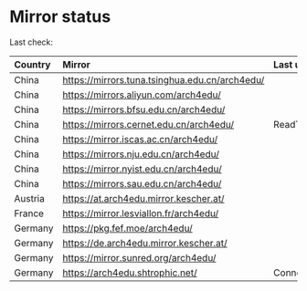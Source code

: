 <script src="./time.js"></script>
# Mirror status
Last check: <script type="text/javascript">localize(1755383036.0075927);</script>

|Country|Mirror|Last update|
|:------|:-----|:----------|
|China|https://mirrors.tuna.tsinghua.edu.cn/arch4edu/|<script type="text/javascript">localize(1755369726);</script>|
|China|https://mirrors.aliyun.com/arch4edu/|<script type="text/javascript">localize(1755369726);</script>|
|China|https://mirrors.bfsu.edu.cn/arch4edu/|<script type="text/javascript">localize(1755326808);</script>|
|China|https://mirrors.cernet.edu.cn/arch4edu/|ReadTimeout|
|China|https://mirror.iscas.ac.cn/arch4edu/|<script type="text/javascript">localize(1755369726);</script>|
|China|https://mirrors.nju.edu.cn/arch4edu/|<script type="text/javascript">localize(1755283702);</script>|
|China|https://mirror.nyist.edu.cn/arch4edu/|<script type="text/javascript">localize(1755326808);</script>|
|China|https://mirrors.sau.edu.cn/arch4edu/|<script type="text/javascript">localize(1755110829);</script>|
|Austria|https://at.arch4edu.mirror.kescher.at/|<script type="text/javascript">localize(1755326808);</script>|
|France|https://mirror.lesviallon.fr/arch4edu/|<script type="text/javascript">localize(1755326808);</script>|
|Germany|https://pkg.fef.moe/arch4edu/|<script type="text/javascript">localize(1755326808);</script>|
|Germany|https://de.arch4edu.mirror.kescher.at/|<script type="text/javascript">localize(1755326808);</script>|
|Germany|https://mirror.sunred.org/arch4edu/|<script type="text/javascript">localize(1755326808);</script>|
|Germany|https://arch4edu.shtrophic.net/|ConnectionError|

<script src="./tablefilter/tablefilter.js"></script>
<script src="./table.js"></script>